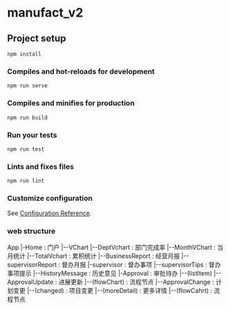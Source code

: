 # manufact_v2

## Project setup
```
npm install
```

### Compiles and hot-reloads for development
```
npm run serve
```

### Compiles and minifies for production
```
npm run build
```

### Run your tests
```
npm run test
```

### Lints and fixes files
```
npm run lint
```

### Customize configuration
See [Configuration Reference](https://cli.vuejs.org/config/).

### web structure
App
 |-Home : 门户
    |--VChart
      |--DeptVchart : 部门完成率
      |--MonthVChart : 当月统计
      |--TotalVchart : 累积统计
    |--BusinessReport : 经营月报
    |--supervisorReport : 督办月报
 |-supervisor : 督办事项
    |--supervisorTips : 督办事项提示
      |--HistoryMessage : 历史意见
 |-Approval : 审批待办
    |--(listItem)
      |--ApprovalUpdate : 进展更新
        |--(flowChart) : 流程节点
      |--ApprovalChange : 计划变更
        |--(changed) : 项目变更
        |--(moreDetail) : 更多详情
        |--(flowCahrt) : 流程节点





